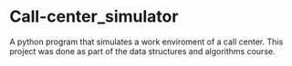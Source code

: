# Call-center_simulator
A python program that simulates a work enviroment of a call center. This project was done as part of the data structures and algorithms course. 
